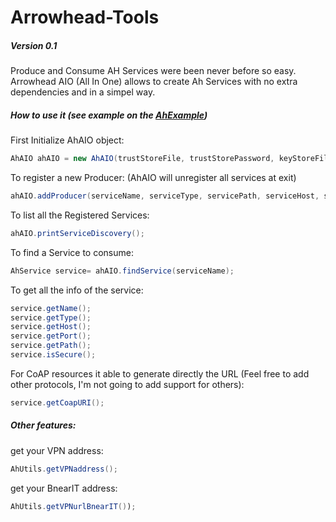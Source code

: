 # Arrowhead-Tools
##### Version 0.1
Produce and Consume AH Services were been never before so easy. Arrowhead AIO (All In One) allows to create Ah Services with no extra dependencies and in a simpel way.
##### How to use it (see example on the [AhExample](https://github.com/punyal/Arrowhead-Tools/blob/master/AhAIOexamples/src/main/java/com/punyal/ahaioexamples/AhExample.java))
First Initialize AhAIO object:
```java
AhAIO ahAIO = new AhAIO(trustStoreFile, trustStorePassword, keyStoreFile, keyStorePassword, tsigFile);
```
To register a new Producer: (AhAIO will unregister all services at exit)
```java
ahAIO.addProducer(serviceName, serviceType, servicePath, serviceHost, servicePort, serviceSecure);
```
To list all the Registered Services:
```java
ahAIO.printServiceDiscovery();
```
To find a Service to consume:
```java
AhService service= ahAIO.findService(serviceName);
```
To get all the info of the service:
```java
service.getName();
service.getType();
service.getHost();
service.getPort();
service.getPath();
service.isSecure();
```
For CoAP resources it able to generate directly the URL (Feel free to add other protocols, I'm not going to add support for others):
```java
service.getCoapURI();
```

##### Other features:
get your VPN address:
```java
AhUtils.getVPNaddress();
```
get your BnearIT address:
```java
AhUtils.getVPNurlBnearIT());
```
 
